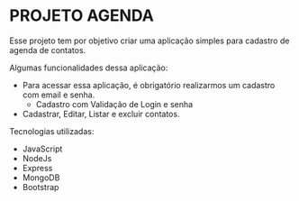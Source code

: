 ﻿# PROJETO AGENDA

 Esse projeto tem por objetivo criar uma aplicação simples para cadastro de agenda de contatos.

 Algumas funcionalidades dessa aplicação:

- Para acessar essa aplicação, é obrigatório realizarmos um cadastro com email e senha.
  - Cadastro com Validação de Login e senha
- Cadastrar, Editar, Listar e excluir contatos.

 Tecnologias utilizadas:

- JavaScript
- NodeJs
- Express
- MongoDB
- Bootstrap
